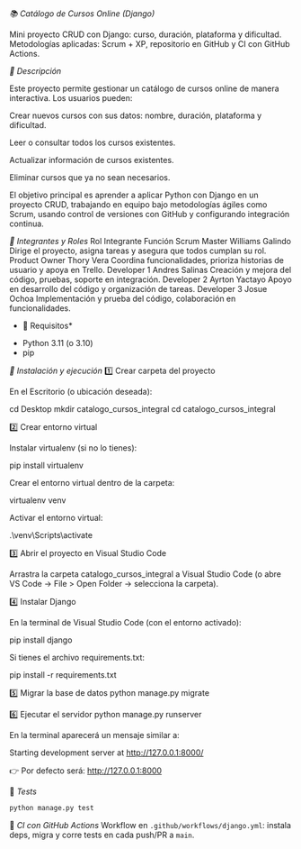*📚 Catálogo de Cursos Online (Django)*

Mini proyecto CRUD con Django: curso, duración, plataforma y dificultad.
Metodologías aplicadas: Scrum + XP, repositorio en GitHub y CI con GitHub Actions.

*🚀 Descripción*

Este proyecto permite gestionar un catálogo de cursos online de manera interactiva. Los usuarios pueden:

Crear nuevos cursos con sus datos: nombre, duración, plataforma y dificultad.

Leer o consultar todos los cursos existentes.

Actualizar información de cursos existentes.

Eliminar cursos que ya no sean necesarios.

El objetivo principal es aprender a aplicar Python con Django en un proyecto CRUD, trabajando en equipo bajo metodologías ágiles como Scrum, usando control de versiones con GitHub y configurando integración continua.


*👥 Integrantes y Roles*
Rol	Integrante	Función
Scrum Master	Williams Galindo	Dirige el proyecto, asigna tareas y asegura que todos cumplan su rol.
Product Owner	Thory Vera	Coordina funcionalidades, prioriza historias de usuario y apoya en Trello.
Developer 1	Andres Salinas	Creación y mejora del código, pruebas, soporte en integración.
Developer 2	Ayrton Yactayo	Apoyo en desarrollo del código y organización de tareas.
Developer 3	Josue Ochoa	Implementación y prueba del código, colaboración en funcionalidades.


* 🚀 Requisitos*
- Python 3.11 (o 3.10)
- pip


*🔧 Instalación y ejecución*
1️⃣ Crear carpeta del proyecto

En el Escritorio (o ubicación deseada):

cd Desktop
mkdir catalogo_cursos_integral
cd catalogo_cursos_integral

2️⃣ Crear entorno virtual

Instalar virtualenv (si no lo tienes):

pip install virtualenv


Crear el entorno virtual dentro de la carpeta:

virtualenv venv


Activar el entorno virtual:

.\venv\Scripts\activate

3️⃣ Abrir el proyecto en Visual Studio Code

Arrastra la carpeta catalogo_cursos_integral a Visual Studio Code
(o abre VS Code → File > Open Folder → selecciona la carpeta).

4️⃣ Instalar Django

En la terminal de Visual Studio Code (con el entorno activado):

pip install django


Si tienes el archivo requirements.txt:

pip install -r requirements.txt

5️⃣ Migrar la base de datos
python manage.py migrate

6️⃣ Ejecutar el servidor
python manage.py runserver


En la terminal aparecerá un mensaje similar a:

Starting development server at http://127.0.0.1:8000/


👉 Por defecto será: http://127.0.0.1:8000


 🧪 *Tests*
```bash
python manage.py test
```


🤖 *CI con GitHub Actions*
Workflow en `.github/workflows/django.yml`: instala deps, migra y corre tests en cada push/PR a `main`.
